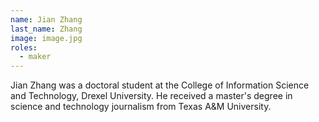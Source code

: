 ```yaml
---
name: Jian Zhang
last_name: Zhang
image: image.jpg
roles:
  - maker
---
```

Jian Zhang was a doctoral student at the College of Information Science and Technology, Drexel University. He received a master's degree in science and technology journalism from Texas A&M University.
